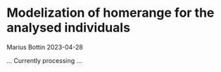 Modelization of homerange for the analysed individuals
================
Marius Bottin
2023-04-28

… Currently processing …
